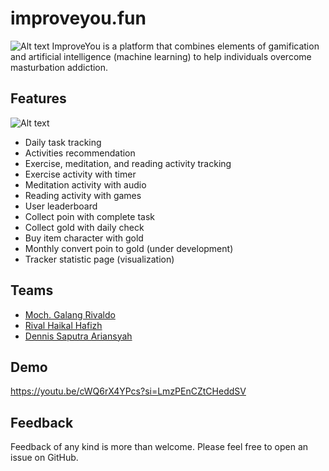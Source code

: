 # improveyou.fun

![Alt text](thumbnail-1.jpg)
ImproveYou is a platform that combines elements of gamification and artificial intelligence (machine learning) to help individuals overcome masturbation addiction.

## Features

![Alt text](thumbnail-2.jpg)

- Daily task tracking
- Activities recommendation
- Exercise, meditation, and reading activity tracking
- Exercise activity with timer
- Meditation activity with audio
- Reading activity with games
- User leaderboard
- Collect poin with complete task
- Collect gold with daily check
- Buy item character with gold
- Monthly convert poin to gold (under development)
- Tracker statistic page (visualization)

## Teams

- [Moch. Galang Rivaldo](https://www.linkedin.com/in/moch-galang-rivaldo/)
- [Rival Haikal Hafizh](https://www.linkedin.com/in/rival-haikal-hafizh-b4359a174/)
- [Dennis Saputra Ariansyah](https://www.linkedin.com/in/dennis-saputra-02b86a221/)

## Demo

https://youtu.be/cWQ6rX4YPcs?si=LmzPEnCZtCHeddSV

## Feedback

Feedback of any kind is more than welcome. Please feel free to open an issue on GitHub.
